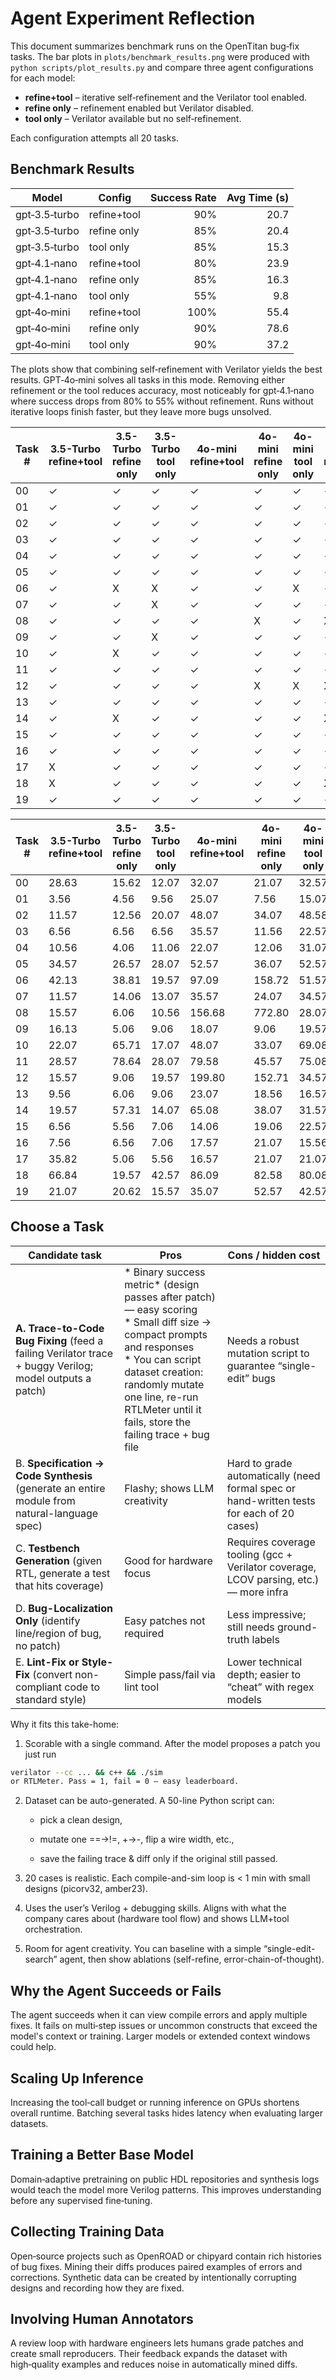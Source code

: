 # Agent Experiment Reflection

This document summarizes benchmark runs on the OpenTitan bug‑fix tasks. The bar
plots in `plots/benchmark_results.png` were produced with
`python scripts/plot_results.py` and compare three agent configurations for each
model:

- **refine+tool** – iterative self‑refinement and the Verilator tool enabled.
- **refine only** – refinement enabled but Verilator disabled.
- **tool only** – Verilator available but no self‑refinement.

Each configuration attempts all 20 tasks.

## Benchmark Results

| Model           | Config        | Success Rate | Avg Time (s) |
|-----------------|---------------|-------------:|-------------:|
| gpt‑3.5‑turbo   | refine+tool   | 90%          | 20.7 |
| gpt‑3.5‑turbo   | refine only   | 85%          | 20.4 |
| gpt‑3.5‑turbo   | tool only     | 85%          | 15.3 |
| gpt‑4.1‑nano    | refine+tool   | 80%          | 23.9 |
| gpt‑4.1‑nano    | refine only   | 85%          | 16.3 |
| gpt‑4.1‑nano    | tool only     | 55%          | 9.8 |
| gpt‑4o‑mini     | refine+tool   | 100%         | 55.4 |
| gpt‑4o‑mini     | refine only   | 90%          | 78.6 |
| gpt‑4o‑mini     | tool only     | 90%          | 37.2 |

The plots show that combining self‑refinement with Verilator yields the best
results. GPT‑4o‑mini solves all tasks in this mode. Removing either refinement or
the tool reduces accuracy, most noticeably for gpt‑4.1‑nano where success drops
from 80% to 55% without refinement. Runs without iterative loops finish faster,
but they leave more bugs unsolved.

| Task # | 3.5-Turbo refine+tool | 3.5-Turbo refine only | 3.5-Turbo tool only | 4o-mini refine+tool | 4o-mini refine only | 4o-mini tool only | 4.1-nano refine+tool | 4.1-nano refine only | 4.1-nano tool only |
| --- | --- | --- | --- | --- | --- | --- | --- | --- | --- |
| 00 | ✓ | ✓ | ✓ | ✓ | ✓ | ✓ | ✓ | ✓ | ✓ |
| 01 | ✓ | ✓ | ✓ | ✓ | ✓ | ✓ | ✓ | ✓ | ✓ |
| 02 | ✓ | ✓ | ✓ | ✓ | ✓ | ✓ | ✓ | ✓ | ✓ |
| 03 | ✓ | ✓ | ✓ | ✓ | ✓ | ✓ | ✓ | ✓ | ✓ |
| 04 | ✓ | ✓ | ✓ | ✓ | ✓ | ✓ | ✓ | ✓ | ✓ |
| 05 | ✓ | ✓ | ✓ | ✓ | ✓ | ✓ | ✓ | X | ✓ |
| 06 | ✓ | X | X | ✓ | ✓ | X | ✓ | ✓ | X |
| 07 | ✓ | ✓ | X | ✓ | ✓ | ✓ | ✓ | ✓ | X |
| 08 | ✓ | ✓ | ✓ | ✓ | X | ✓ | X | X | X |
| 09 | ✓ | ✓ | X | ✓ | ✓ | ✓ | ✓ | ✓ | ✓ |
| 10 | ✓ | X | ✓ | ✓ | ✓ | ✓ | ✓ | ✓ | X |
| 11 | ✓ | ✓ | ✓ | ✓ | ✓ | ✓ | ✓ | ✓ | ✓ |
| 12 | ✓ | ✓ | ✓ | ✓ | X | X | X | ✓ | X |
| 13 | ✓ | ✓ | ✓ | ✓ | ✓ | ✓ | ✓ | ✓ | ✓ |
| 14 | ✓ | X | ✓ | ✓ | ✓ | ✓ | X | ✓ | X |
| 15 | ✓ | ✓ | ✓ | ✓ | ✓ | ✓ | ✓ | ✓ | ✓ |
| 16 | ✓ | ✓ | ✓ | ✓ | ✓ | ✓ | ✓ | ✓ | X |
| 17 | X | ✓ | ✓ | ✓ | ✓ | ✓ | ✓ | ✓ | X |
| 18 | X | ✓ | ✓ | ✓ | ✓ | ✓ | X | X | X |
| 19 | ✓ | ✓ | ✓ | ✓ | ✓ | ✓ | ✓ | ✓ | ✓ |


| Task # | 3.5-Turbo refine+tool | 3.5-Turbo refine only | 3.5-Turbo tool only | 4o-mini refine+tool | 4o-mini refine only | 4o-mini tool only | 4.1-nano refine+tool | 4.1-nano refine only | 4.1-nano tool only |
| --- | --- | --- | --- | --- | --- | --- | --- | --- | --- |
| 00 | 28.63 | 15.62 | 12.07 | 32.07 | 21.07 | 32.57 | 10.58 | 5.56 | 9.57 |
| 01 | 3.56 | 4.56 | 9.56 | 25.07 | 7.56 | 15.07 | 2.56 | 2.06 | 4.06 |
| 02 | 11.57 | 12.56 | 20.07 | 48.07 | 34.07 | 48.58 | 13.06 | 9.06 | 9.06 |
| 03 | 6.56 | 6.56 | 6.56 | 35.57 | 11.56 | 22.57 | 3.06 | 5.56 | 4.56 |
| 04 | 10.56 | 4.06 | 11.06 | 22.07 | 12.06 | 31.07 | 7.56 | 2.56 | 5.06 |
| 05 | 34.57 | 26.57 | 28.07 | 52.57 | 36.07 | 52.57 | 14.07 | 42.80 | 7.56 |
| 06 | 42.13 | 38.81 | 19.57 | 97.09 | 158.72 | 51.57 | 38.29 | 14.57 | 31.07 |
| 07 | 11.57 | 14.06 | 13.07 | 35.57 | 24.07 | 34.57 | 11.12 | 6.56 | 8.56 |
| 08 | 15.57 | 6.06 | 10.56 | 156.68 | 772.80 | 28.07 | 45.82 | 37.79 | 3.56 |
| 09 | 16.13 | 5.06 | 9.06 | 18.07 | 9.06 | 19.57 | 8.06 | 5.06 | 10.57 |
| 10 | 22.07 | 65.71 | 17.07 | 48.07 | 33.07 | 69.08 | 14.07 | 8.56 | 12.06 |
| 11 | 28.57 | 78.64 | 28.07 | 79.58 | 45.57 | 75.08 | 21.57 | 10.07 | 29.07 |
| 12 | 15.57 | 9.06 | 19.57 | 199.80 | 152.71 | 34.57 | 42.79 | 4.56 | 5.06 |
| 13 | 9.56 | 6.06 | 9.06 | 23.07 | 18.56 | 16.57 | 5.06 | 5.06 | 8.57 |
| 14 | 19.57 | 57.31 | 14.07 | 65.08 | 38.07 | 31.57 | 84.81 | 46.30 | 10.56 |
| 15 | 6.56 | 5.56 | 7.06 | 14.06 | 19.06 | 22.57 | 3.06 | 18.29 | 4.06 |
| 16 | 7.56 | 6.56 | 7.06 | 17.57 | 21.07 | 15.56 | 6.56 | 3.06 | 4.06 |
| 17 | 35.82 | 5.06 | 5.56 | 16.57 | 21.07 | 21.07 | 5.56 | 2.56 | 5.06 |
| 18 | 66.84 | 19.57 | 42.57 | 86.09 | 82.58 | 80.08 | 114.82 | 88.81 | 12.06 |
| 19 | 21.07 | 20.62 | 15.57 | 35.07 | 52.57 | 42.57 | 26.12 | 7.06 | 11.56 |

## Choose a Task

| Candidate task                                                                                          | Pros                                                                                                                                                                                                                                                            | Cons / hidden cost                                                                        |
| ------------------------------------------------------------------------------------------------------- | --------------------------------------------------------------------------------------------------------------------------------------------------------------------------------------------------------------------------------------------------------------- | ----------------------------------------------------------------------------------------- |
| **A. Trace-to-Code Bug Fixing** (feed a failing Verilator trace + buggy Verilog; model outputs a patch) | \* Binary success metric\* (design passes after patch) — easy scoring<br>\* Small diff size → compact prompts and responses<br>\* You can script dataset creation: randomly mutate one line, re-run RTLMeter until it fails, store the failing trace + bug file | Needs a robust mutation script to guarantee “single-edit” bugs                            |
| B. **Specification → Code Synthesis** (generate an entire module from natural-language spec)            | Flashy; shows LLM creativity                                                                                                                                                                                                                                    | Hard to grade automatically (need formal spec or hand-written tests for each of 20 cases) |
| C. **Testbench Generation** (given RTL, generate a test that hits coverage)                             | Good for hardware focus                                                                                                                                                                                                                                         | Requires coverage tooling (gcc + Verilator coverage, LCOV parsing, etc.) — more infra     |
| D. **Bug-Localization Only** (identify line/region of bug, no patch)                                    | Easy patches not required                                                                                                                                                                                                                                       | Less impressive; still needs ground-truth labels                                          |
| E. **Lint-Fix or Style-Fix** (convert non-compliant code to standard style)                             | Simple pass/fail via lint tool                                                                                                                                                                                                                                  | Lower technical depth; easier to “cheat” with regex models                                |



Why it fits this take-home:

1. Scorable with a single command. After the model proposes a patch you just run

```bash
verilator --cc ... && c++ && ./sim
or RTLMeter. Pass = 1, fail = 0 — easy leaderboard.
```

2. Dataset can be auto-generated. A 50-line Python script can:

    - pick a clean design,

    - mutate one ==→!=, +→-, flip a wire width, etc.,

    - save the failing trace & diff only if the original still passed.

3. 20 cases is realistic. Each compile-and-sim loop is < 1 min with small designs (picorv32, amber23).

4. Uses the user’s Verilog + debugging skills. Aligns with what the company cares about (hardware tool flow) and shows LLM+tool orchestration.

5. Room for agent creativity. You can baseline with a simple “single-edit-search” agent, then show ablations (self-refine, error-chain-of-thought).


## Why the Agent Succeeds or Fails

The agent succeeds when it can view compile errors and apply multiple fixes. It
fails on multi‑step issues or uncommon constructs that exceed the model's context
or training. Larger models or extended context windows could help.

## Scaling Up Inference

Increasing the tool‑call budget or running inference on GPUs shortens overall
runtime. Batching several tasks hides latency when evaluating larger datasets.

## Training a Better Base Model

Domain‑adaptive pretraining on public HDL repositories and synthesis logs would
teach the model more Verilog patterns. This improves understanding before any
supervised fine‑tuning.

## Collecting Training Data

Open‑source projects such as OpenROAD or chipyard contain rich histories of bug
fixes. Mining their diffs produces paired examples of errors and corrections.
Synthetic data can be created by intentionally corrupting designs and recording
how they are fixed.

## Involving Human Annotators

A review loop with hardware engineers lets humans grade patches and create small
reproducers. Their feedback expands the dataset with high‑quality
examples and reduces noise in automatically mined diffs.